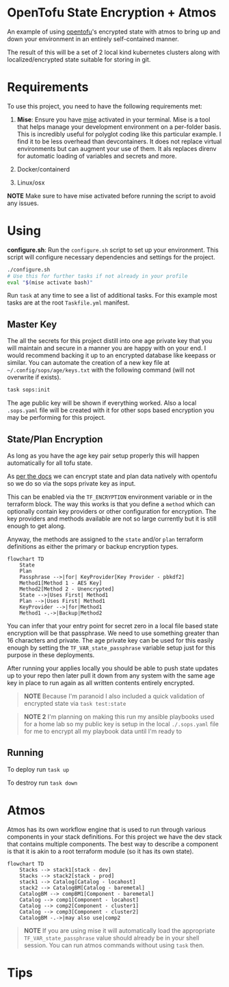 # OpenTofu State Encryption + Atmos

An example of using [opentofu](https://opentofu.org/)'s encrypted state with atmos to bring up and down your environment in an entirely self-contained manner.

The result of this will be a set of 2 local kind kubernetes clusters along with localized/encrypted state suitable for storing in git.

# Requirements

To use this project, you need to have the following requirements met:

1. **Mise**: Ensure you have [mise](https://mise.jdx.dev/) activated in your terminal. Mise is a tool that helps manage your development environment on a per-folder basis. This is incredibly useful for polyglot coding like this particular example. I find it to be less overhead than devcontainers. It does not replace virtual environments but can augment your use of them. It als replaces direnv for automatic loading of variables and secrets and more.

2. Docker/containerd

3. Linux/osx

**NOTE** Make sure to have mise activated before running the script to avoid any issues.

# Using

**configure.sh**: Run the `configure.sh` script to set up your environment. This script will configure necessary dependencies and settings for the project.

```sh
./configure.sh
# Use this for further tasks if not already in your profile
eval "$(mise activate bash)"
```

Run `task` at any time to see a list of additional tasks. For this example most tasks are at the root `Taskfile.yml` manifest.

## Master Key

The all the secrets for this project distill into one age private key that you will maintain and secure in a manner you are happy with on your end. I would recommend backing it up to an encrypted database like keepass or similar. You can automate the creation of a new key file at `~/.config/sops/age/keys.txt` with the following command (will not overwrite if exists).

```bash
task sops:init
```

The age public key will be shown if everything worked. Also a local `.sops.yaml` file will be created with it for other sops based encryption you may be performing for this project.

## State/Plan Encryption

As long as you have the age key pair setup properly this will happen automatically for all tofu state.

As [per the docs](https://opentofu.org/docs/language/state/encryption/) we can encrypt state and plan data natively with opentofu so we do so via the sops private key as input.

This can be enabled via the `TF_ENCRYPTION` environment variable or in the terraform block. The way this works is that you define a `method` which can optionally contain key providers or other configuration for encryption. The key providers and methods available are not so large currently but it is still enough to get along.

Anyway, the methods are assigned to the `state` and/or `plan` terraform definitions as either the primary or backup encryption types.

```mermaid
flowchart TD
    State
    Plan
    Passphrase -->|for| KeyProvider[Key Provider - pbkdf2]
    Method1[Method 1 - AES Key]
    Method2[Method 2 - Unencrypted]
    State -->|Uses First| Method1
    Plan -->|Uses First| Method1
    KeyProvider -->|for|Method1
    Method1 -.->|Backup|Method2
```

You can infer that your entry point for secret zero in a local file based state encryption will be that passphrase. We need to use something greater than 16 characters and private. The age private key can be used for this easily enough by setting the `TF_VAR_state_passphrase` variable setup just for this purpose in these deployments.

After running your applies locally you should be able to push state updates up to your repo then later pull it down from any system with the same age key in place to run again as all written contents entirely encrypted.

> **NOTE** Because I'm paranoid I also included a quick validation of encrypted state via `task test:state`

> **NOTE 2** I'm planning on making this run my ansible playbooks used for a home lab so my public key is setup in the local `./.sops.yaml` file for me to encrypt all my playbook data until I'm ready to

## Running

To deploy run `task up`

To destroy run `task down`

# Atmos

Atmos has its own workflow engine that is used to run through various components in your stack definitions. For this project we have the dev stack that contains multiple components. The best way to describe a component is that it is akin to a root terraform module (so it has its own state).

```mermaid
flowchart TD
    Stacks --> stack1[stack - dev]
    Stacks --> stack2[stack - prod]
    stack1 --> Catalog[Catalog - locahost]
    stack2 --> CatalogBM[Catalog - baremetal]
    CatalogBM --> compBM1[Component - baremetal]
    Catalog --> comp1[Component - locahost]
    Catalog --> comp2[Component - cluster1]
    Catalog --> comp3[Component - cluster2]
    CatalogBM -.->|may also use|comp2
```

> **NOTE** If you are using mise it will automatically load the appropriate `TF_VAR_state_passphrase` value should already be in your shell session. You can run atmos commands without using `task` then.

# Tips
